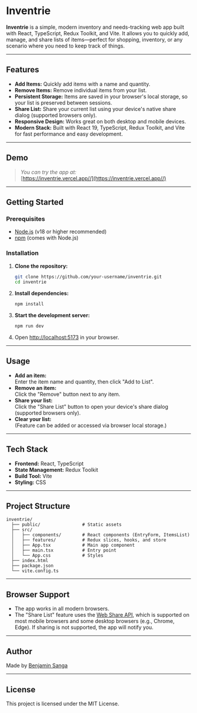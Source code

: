 # Inventrie

**Inventrie** is a simple, modern inventory and needs-tracking web app built with React, TypeScript, Redux Toolkit, and Vite. It allows you to quickly add, manage, and share lists of items—perfect for shopping, inventory, or any scenario where you need to keep track of things.

---

## Features

- **Add Items:** Quickly add items with a name and quantity.
- **Remove Items:** Remove individual items from your list.
- **Persistent Storage:** Items are saved in your browser's local storage, so your list is preserved between sessions.
- **Share List:** Share your current list using your device's native share dialog (supported browsers only).
- **Responsive Design:** Works great on both desktop and mobile devices.
- **Modern Stack:** Built with React 19, TypeScript, Redux Toolkit, and Vite for fast performance and easy development.

---

## Demo

> _You can try the app at:_  
> [https://inventrie.vercel.app//](https://inventrie.vercel.app//)

---

## Getting Started

### Prerequisites

- [Node.js](https://nodejs.org/) (v18 or higher recommended)
- [npm](https://www.npmjs.com/) (comes with Node.js)

### Installation

1. **Clone the repository:**
   ```bash
   git clone https://github.com/your-username/inventrie.git
   cd inventrie
   ```

2. **Install dependencies:**
   ```bash
   npm install
   ```

3. **Start the development server:**
   ```bash
   npm run dev
   ```

4. Open [http://localhost:5173](http://localhost:5173) in your browser.

---

## Usage

- **Add an item:**  
  Enter the item name and quantity, then click "Add to List".
- **Remove an item:**  
  Click the "Remove" button next to any item.
- **Share your list:**  
  Click the "Share List" button to open your device's share dialog (supported browsers only).
- **Clear your list:**  
  (Feature can be added or accessed via browser local storage.)

---

## Tech Stack

- **Frontend:** React, TypeScript
- **State Management:** Redux Toolkit
- **Build Tool:** Vite
- **Styling:** CSS

---

## Project Structure

```
inventrie/
  ├── public/                # Static assets
  ├── src/
  │   ├── components/        # React components (EntryForm, ItemsList)
  │   ├── features/          # Redux slices, hooks, and store
  │   ├── App.tsx            # Main app component
  │   ├── main.tsx           # Entry point
  │   └── App.css            # Styles
  ├── index.html
  ├── package.json
  └── vite.config.ts
```

---

## Browser Support

- The app works in all modern browsers.
- The "Share List" feature uses the [Web Share API](https://developer.mozilla.org/en-US/docs/Web/API/Web_Share_API), which is supported on most mobile browsers and some desktop browsers (e.g., Chrome, Edge). If sharing is not supported, the app will notify you.

---

## Author

Made by [Benjamin Sanga](https://www.linkedin.com/in/benjamin-sanga/)

---

## License

This project is licensed under the MIT License.
